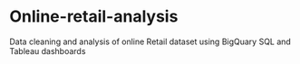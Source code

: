 # Online-retail-analysis
Data cleaning and analysis of online Retail dataset using BigQuary SQL and Tableau dashboards
